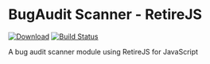 # BugAudit Scanner - RetireJS
[![Download](https://api.bintray.com/packages/bugaudit/maven/bugaudit-scanner-retirejs/images/download.svg)](https://bintray.com/bugaudit/maven/bugaudit-scanner-retirejs/_latestVersion)
[![Build Status](https://gitlab.com/bugaudit/bugaudit-scanner-retirejs/badges/master/pipeline.svg)](https://gitlab.com/bugaudit/bugaudit-scanner-retirejs/pipelines)

A bug audit scanner module using RetireJS for JavaScript
